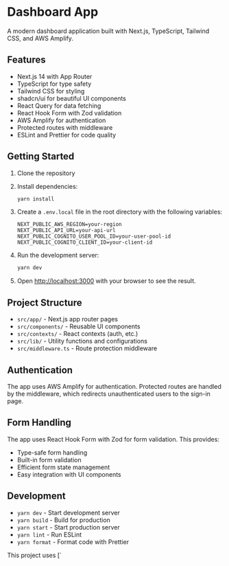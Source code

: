 # Dashboard App

A modern dashboard application built with Next.js, TypeScript, Tailwind CSS, and AWS Amplify.

## Features

- Next.js 14 with App Router
- TypeScript for type safety
- Tailwind CSS for styling
- shadcn/ui for beautiful UI components
- React Query for data fetching
- React Hook Form with Zod validation
- AWS Amplify for authentication
- Protected routes with middleware
- ESLint and Prettier for code quality

## Getting Started

1. Clone the repository
2. Install dependencies:
   ```bash
   yarn install
   ```

3. Create a `.env.local` file in the root directory with the following variables:
   ```
   NEXT_PUBLIC_AWS_REGION=your-region
   NEXT_PUBLIC_API_URL=your-api-url
   NEXT_PUBLIC_COGNITO_USER_POOL_ID=your-user-pool-id
   NEXT_PUBLIC_COGNITO_CLIENT_ID=your-client-id
   ```

4. Run the development server:
   ```bash
   yarn dev
   ```

5. Open [http://localhost:3000](http://localhost:3000) with your browser to see the result.

## Project Structure

- `src/app/` - Next.js app router pages
- `src/components/` - Reusable UI components
- `src/contexts/` - React contexts (auth, etc.)
- `src/lib/` - Utility functions and configurations
- `src/middleware.ts` - Route protection middleware

## Authentication

The app uses AWS Amplify for authentication. Protected routes are handled by the middleware, which redirects unauthenticated users to the sign-in page.

## Form Handling

The app uses React Hook Form with Zod for form validation. This provides:
- Type-safe form handling
- Built-in form validation
- Efficient form state management
- Easy integration with UI components

## Development

- `yarn dev` - Start development server
- `yarn build` - Build for production
- `yarn start` - Start production server
- `yarn lint` - Run ESLint
- `yarn format` - Format code with Prettier

This project uses [`